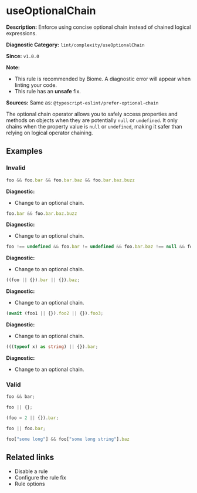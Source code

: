 # useOptionalChain

**Description:** Enforce using concise optional chain instead of chained logical expressions.

**Diagnostic Category:** `lint/complexity/useOptionalChain`

**Since:** `v1.0.0`

**Note:**
- This rule is recommended by Biome. A diagnostic error will appear when linting your code.
- This rule has an **unsafe** fix.

**Sources:** Same as: `@typescript-eslint/prefer-optional-chain`

The optional chain operator allows you to safely access properties and methods on objects when they are potentially `null` or `undefined`. It only chains when the property value is `null` or `undefined`, making it safer than relying on logical operator chaining.

## Examples

### Invalid

```js
foo && foo.bar && foo.bar.baz && foo.bar.baz.buzz
```

**Diagnostic:**
- Change to an optional chain.

```js
foo.bar && foo.bar.baz.buzz
```

**Diagnostic:**
- Change to an optional chain.

```js
foo !== undefined && foo.bar != undefined && foo.bar.baz !== null && foo.bar.baz.buzz
```

**Diagnostic:**
- Change to an optional chain.

```js
((foo || {}).bar || {}).baz;
```

**Diagnostic:**
- Change to an optional chain.

```js
(await (foo1 || {}).foo2 || {}).foo3;
```

**Diagnostic:**
- Change to an optional chain.

```ts
(((typeof x) as string) || {}).bar;
```

**Diagnostic:**
- Change to an optional chain.

### Valid

```js
foo && bar;
```

```js
foo || {};
```

```js
(foo = 2 || {}).bar;
```

```js
foo || foo.bar;
```

```js
foo["some long"] && foo["some long string"].baz
```

## Related links

- Disable a rule
- Configure the rule fix
- Rule options